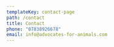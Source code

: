 ```yaml
---
templateKey: contact-page
path: /contact
title: Contact
phone: "07838926678"
email: info@advocates-for-animals.com
---
```

